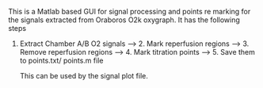 This is a Matlab based GUI for signal processing and points re marking for the signals extracted from Oraboros O2k oxygraph.
It has the following steps
1. Extract Chamber A/B O2 signals --> 2. Mark reperfusion regions --> 3. Remove  reperfusion regions --> 4. Mark titration points --> 5. Save them to points.txt/ points.m file

   This can be used by the signal plot file.
